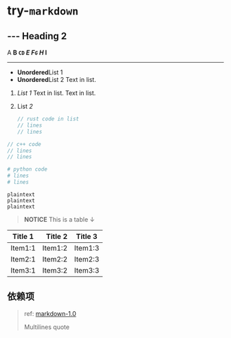 ﻿# try-`markdown`

## --- Heading 2

A **B `CD` *E **F`G`** H* I**

---

- **Unordered**List 1
- **Unordered**List 2
  Text in list.

1. *List 1*
   Text in list.
   Text in list.
2. List *2*

   ```rust
   // rust code in list
   // lines
   // lines
   ```

```c++
// c++ code
// lines
// lines
```

```python
# python code
# lines
# lines
```

``` plaintext
plaintext
plaintext
plaintext
```

> **NOTICE** This is a table ↓

 Title 1 | Title 2 | Title 3
---------|--------:|:-------:
 Item1:1 | Item1:2 | Item1:3
 Item2:1 | Item2:2 | Item2:3
 Item3:1 | Item3:2 | Item3:3

## 依赖项

> ref: [markdown-1.0](https://crates.io/crates/markdown/1.0.0-alpha.20)
>
> Multilines quote
